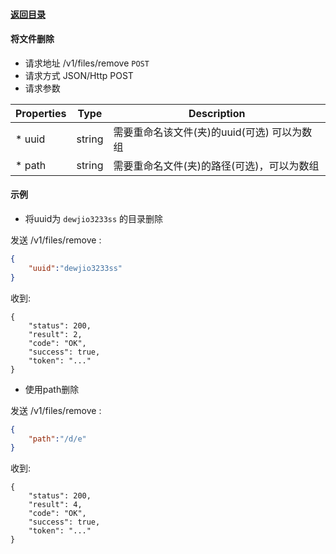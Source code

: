 #### [返回目录](../../)

#### 将文件删除

* 请求地址 /v1/files/remove ```POST```
* 请求方式 JSON/Http POST
* 请求参数

| Properties     |  Type  | Description                                          |
|----------------|--------|------------------------------------------------------|
| * uuid         | string | 需要重命名该文件(夹)的uuid(可选) 可以为数组              |
| * path         | string | 需要重命名文件(夹)的路径(可选)，可以为数组                 |




#### 示例

* 将uuid为 ```dewjio3233ss``` 的目录删除

发送 /v1/files/remove :
```json
{
	"uuid":"dewjio3233ss"
}
```
收到:
```
{
    "status": 200,
    "result": 2,
    "code": "OK",
    "success": true,
    "token": "..."
}
```

*  使用path删除

发送 /v1/files/remove :
```json
{
	"path":"/d/e"
}
```
收到:
```
{
    "status": 200,
    "result": 4,
    "code": "OK",
    "success": true,
    "token": "..."
}
```
